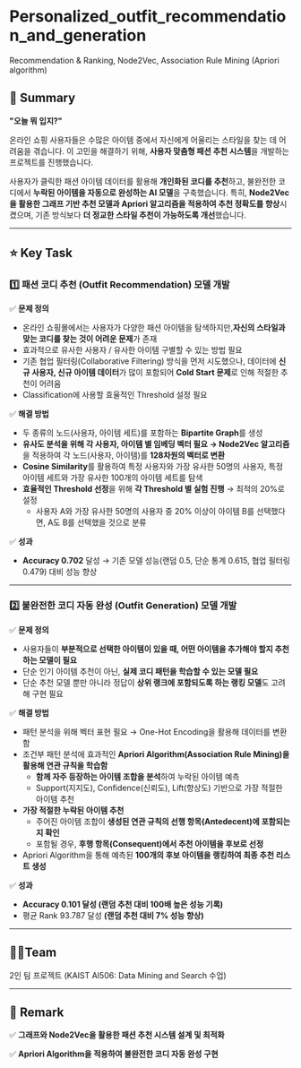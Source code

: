 # Personalized_outfit_recommendation_and_generation
Recommendation &amp; Ranking, Node2Vec, Association Rule Mining (Apriori algorithm)

## **📑 Summary**

**"오늘 뭐 입지?"**

온라인 쇼핑 사용자들은 수많은 아이템 중에서 자신에게 어울리는 스타일을 찾는 데 어려움을 겪습니다. 이 고민을 해결하기 위해, **사용자 맞춤형 패션 추천 시스템**을 개발하는 프로젝트를 진행했습니다.

사용자가 클릭한 패션 아이템 데이터를 활용해 **개인화된 코디를 추천**하고, 불완전한 코디에서 **누락된 아이템을 자동으로 완성하는 AI 모델**을 구축했습니다. 특히, **Node2Vec을 활용한 그래프 기반 추천 모델과 Apriori 알고리즘을 적용하여 추천 정확도를 향상**시켰으며, 기존 방식보다 **더 정교한 스타일 추천이 가능하도록 개선**했습니다.

---

## **⭐ Key Task**

### **1️⃣ 패션 코디 추천 (Outfit Recommendation) 모델 개발**

✅ **문제 정의**

- 온라인 쇼핑몰에서는 사용자가 다양한 패션 아이템을 탐색하지만,**자신의 스타일과 맞는 코디를 찾는 것이 어려운 문제**가 존재
- 효과적으로 유사한 사용자 / 유사한 아이템 구별할 수 있는 방법 필요
- 기존 협업 필터링(Collaborative Filtering) 방식을 먼저 시도했으나, 데이터에 **신규 사용자, 신규 아이템 데이터**가 많이 포함되어 **Cold Start 문제**로 인해 적절한 추천이 어려움
- Classification에 사용할 효율적인 Threshold 설정 필요

✅ **해결 방법**

- 두 종류의 노드(사용자, 아이템 세트)를 포함하는 **Bipartite Graph**를 생성
- **유사도 분석을 위해 각 사용자, 아이템 별 임베딩 벡터 필요 → Node2Vec 알고리즘**을 적용하여 각 노드(사용자, 아이템)를 **128차원의 벡터로 변환**
- **Cosine Similarity**를 활용하여 특정 사용자와 가장 유사한 50명의 사용자, 특정 아이템 세트와 가장 유사한 100개의 아이템 세트를 탐색
- **효율적인 Threshold 선정**을 위해 **각 Threshold 별 실험 진행** → 최적의 20%로 설정
    - 사용자 A와 가장 유사한 50명의 사용자 중 20% 이상이 아이템 B를 선택했다면, A도 B를 선택했을 것으로 분류

✅ **성과**

- **Accuracy 0.702** 달성 → 기존 모델 성능(랜덤 0.5, 단순 통계 0.615, 협업 필터링 0.479) 대비 성능 향상

---

### **2️⃣ 불완전한 코디 자동 완성 (Outfit Generation) 모델 개발**

✅ **문제 정의**

- 사용자들이 **부분적으로 선택한 아이템이 있을 때, 어떤 아이템을 추가해야 할지 추천하는 모델이 필요**
- 단순 인기 아이템 추천이 아닌, **실제 코디 패턴을 학습할 수 있는 모델 필요**
- 단순 추천 모델 뿐만 아니라 정답이 **상위 랭크에 포함되도록 하는 랭킹 모델**도 고려해 구현 필요

✅ **해결 방법**

- 패턴 분석을 위해 벡터 표현 필요 → One-Hot Encoding을 활용해 데이터를 변환함
- 조건부 패턴 분석에 효과적인 **Apriori Algorithm(Association Rule Mining)을 활용해 연관 규칙을 학습함**
    - **함께 자주 등장하는 아이템 조합을 분석**하여 누락된 아이템 예측
    - Support(지지도), Confidence(신뢰도), Lift(향상도) 기반으로 가장 적절한 아이템 추천
- **가장 적절한 누락된 아이템 추천**
    - 주어진 아이템 조합이 **생성된 연관 규칙의 선행 항목(Antedecent)에 포함되는지 확인**
    - 포함될 경우, **후행 항목(Consequent)에서 추천 아이템을 후보로 선정**
- Apriori Algorithm을 통해 예측된 **100개의 후보 아이템을 랭킹하여 최종 추천 리스트 생성**
    
    

✅ **성과**

- **Accuracy 0.101 달성 (랜덤 추천 대비 100배 높은 성능 기록)**
- 평균 Rank 93.787 달성 **(랜덤 추천 대비 7% 성능 향상)**

---

## 👩‍🔧Team

2인 팀 프로젝트 (KAIST AI506: Data Mining and Search 수업)

---

## **💪 Remark**

✅ **그래프와 Node2Vec을 활용한 패션 추천 시스템 설계 및 최적화**

✅ **Apriori Algorithm을 적용하여 불완전한 코디 자동 완성 구현**
